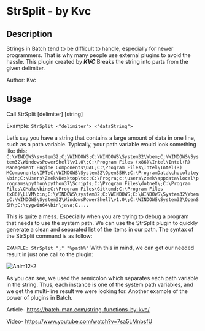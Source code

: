 
# StrSplit - by Kvc
## Description
Strings in Batch tend to be difficult to handle, especially for newer programmers. That is why many people use external plugins to avoid the hassle. This plugin created by ***KVC*** Breaks the string into parts from the given delimiter.

Author: Kvc

## Usage
Call StrSplit [delimiter] [string]

Example: 
`StrSplit <"delimiter"> <"dataString">`

Let’s say you have a string that contains a large amount of data in one line, such as a path variable. Typically, your path variable would look something like this:
`C:\WINDOWS\system32;C:\WINDOWS;C:\WINDOWS\System32\Wbem;C:\WINDOWS\System32\WindowsPowerShell\v1.0\;C:\Program Files (x86)\Intel\Intel(R) Management Engine Components\DAL;C:\Program Files\Intel\Intel(R) MComponents\IPT;C:\WINDOWS\System32\OpenSSH\;C:\ProgramData\chocolatey\bin;C:\Users\Zeek\Desktop\tcc;C:\Progra;c:\users\zeek\appdata\local\programs\python\python37\Scripts;C:\Program Files\dotnet\;C:\Program Files\CMake\bin;C:\Program Files\Git\cmd;C:\Program Files (x86)\LLVM\bin;C:\WINDOWS\system32;C:\WINDOWS;C:\WINDOWS\System32\Wbem;C:\WINDOWS\System32\WindowsPowerShell\v1.0\;C:\WINDOWS\System32\OpenSSH\;C:\cygwin64\bin\java;C....`

This is quite a mess. Especially when you are trying to debug a program that needs to use the system path. We can use the StrSplit plugin to quickly generate a clean and separated list of the items in our path. The syntax of the StrSplit command is as follow:

`EXAMPLE: StrSplit ";" "%path%"`
With this in mind, we can get our needed result in just one call to the plugin:

![Anim12-2](https://user-images.githubusercontent.com/82807654/174771982-be750afb-dfc5-409a-ab12-1f2d94ee2ac4.gif)

As you can see, we used the semicolon which separates each path variable in the string. Thus, each instance is one of the system path variables, and we get the multi-line result we were looking for. Another example of the power of plugins in Batch.

Article- https://batch-man.com/string-functions-by-kvc/

Video- https://www.youtube.com/watch?v=7sa5LMnbsfU
